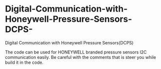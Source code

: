 # Digital-Communication-with-Honeywell-Pressure-Sensors-DCPS-
Digital Communication with Honeywell Pressure Sensors(DCPS)

The code can be used for HONEYWELL branded pressure sensors I2C communication easily. Be careful with the comments that is steer you while build it in the code.
